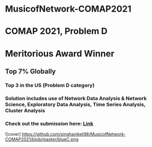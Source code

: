 # MusicofNetwork-COMAP2021
# COMAP 2021, Problem D
# Meritorious Award Winner
## Top 7% Globally 
### Top 3 in the US (Problem D category)
### Solution includes use of Network Data Analysis & Network Science, Exploratory Data Analysis, Time Series Analysis, Cluster Analysis
### Check out the submission here: [Link](https://github.com/singhaniket98/MusicofNetwork-COMAP2021/blob/master/COMAP2021.pdf)
![cover] https://github.com/singhaniket98/MusicofNetwork-COMAP2021/blob/master/blueC.png 
